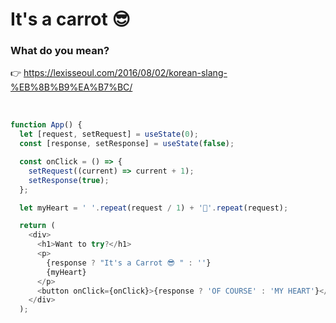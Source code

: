 # It's a carrot 😎


###  What do you mean?

👉 https://lexisseoul.com/2016/08/02/korean-slang-%EB%8B%B9%EA%B7%BC/  

<br />

``` js
function App() {
  let [request, setRequest] = useState(0);
  const [response, setResponse] = useState(false);

  const onClick = () => {
    setRequest((current) => current + 1);
    setResponse(true);
  };

  let myHeart = ' '.repeat(request / 1) + '🥕'.repeat(request);

  return (
    <div>
      <h1>Want to try?</h1>
      <p>
        {response ? "It's a Carrot 😎 " : ''}
        {myHeart}
      </p>
      <button onClick={onClick}>{response ? 'OF COURSE' : 'MY HEART'}</button>
    </div>
  );
```
